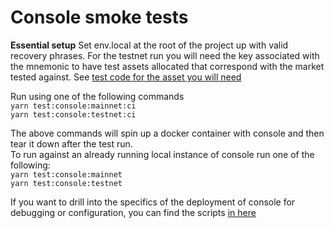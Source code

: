 # Console smoke tests

**Essential setup**
Set env.local at the root of the project up with valid recovery phrases. For the testnet run you will need the key associated with the mnemonic to have test assets allocated that correspond with the market tested against. See [test code for the asset you will need](console-smoke.spec.ts)

Run using one of the following commands  
`yarn test:console:mainnet:ci`  
`yarn test:console:testnet:ci`

The above commands will spin up a docker container with console and then tear it down after the test run.  
To run against an already running local instance of console run one of the following:  
`yarn test:console:mainnet`  
`yarn test:console:testnet`

If you want to drill into the specifics of the deployment of console for debugging or configuration, you can find the scripts [in here](../../.github/scripts/deployment/)
